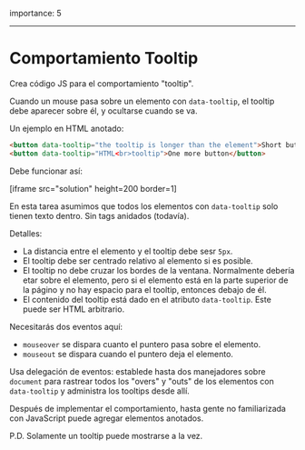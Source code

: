 importance: 5

---

# Comportamiento Tooltip

Crea código JS para el comportamiento "tooltip".

Cuando un mouse pasa sobre un elemento con `data-tooltip`, el tooltip debe aparecer sobre él, y ocultarse cuando se va.

Un ejemplo en HTML anotado:
```html
<button data-tooltip="the tooltip is longer than the element">Short button</button>
<button data-tooltip="HTML<br>tooltip">One more button</button>
```

Debe funcionar así:

[iframe src="solution" height=200 border=1]

En esta tarea asumimos que todos los elementos con `data-tooltip` solo tienen texto dentro. Sin tags anidados (todavía).

Detalles:

- La distancia entre el elemento y el tooltip debe sesr `5px`.
- El tooltip debe ser centrado relativo al elemento si es posible.
- El tooltip no debe cruzar los bordes de la ventana. Normalmente debería etar sobre el elemento, pero si el elemento está en la parte superior de la págino y no hay espacio para el tooltip, entonces debajo de él.
- El contenido del tooltip está dado en el atributo `data-tooltip`. Este puede ser HTML arbitrario.

Necesitarás dos eventos aquí:
- `mouseover` se dispara cuanto el puntero pasa sobre el elemento.
- `mouseout` se dispara cuando el puntero deja el elemento.

Usa delegación de eventos: establede hasta dos manejadores sobre `document` para rastrear todos los "overs" y "outs" de los elementos con `data-tooltip` y administra los tooltips desde allí.

Después de implementar el comportamiento, hasta gente no familiarizada con JavaScript puede agregar elementos anotados.

P.D. Solamente un tooltip puede mostrarse a la vez.
